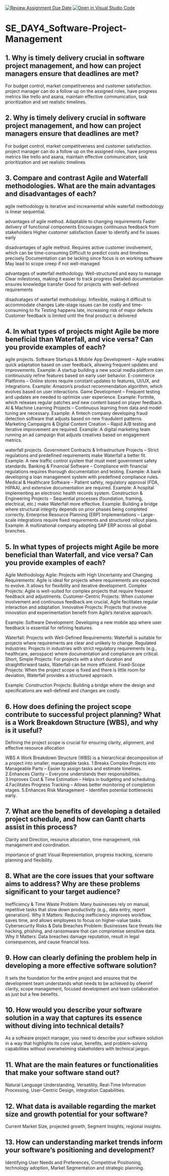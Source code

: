 [![Review Assignment Due Date](https://classroom.github.com/assets/deadline-readme-button-22041afd0340ce965d47ae6ef1cefeee28c7c493a6346c4f15d667ab976d596c.svg)](https://classroom.github.com/a/9pw6JKcu)
[![Open in Visual Studio Code](https://classroom.github.com/assets/open-in-vscode-2e0aaae1b6195c2367325f4f02e2d04e9abb55f0b24a779b69b11b9e10269abc.svg)](https://classroom.github.com/online_ide?assignment_repo_id=18759730&assignment_repo_type=AssignmentRepo)
# SE_DAY4_Software-Project-Management
## 1. Why is timely delivery crucial in software project management, and how can project managers ensure that deadlines are met?
For budget control, market competitveness and customer satisfaction.
project manager can do a follow up on the assigned roles, have progress metrics like trello and asana, maintain effective communication, task prioritization and set realistic timelines.

## 2. Why is timely delivery crucial in software project management, and how can project managers ensure that deadlines are met?
For budget control, market competitveness and customer satisfaction.
project manager can do a follow up on the assigned roles, have progress metrics like trello and asana, maintain effective communication, task prioritization and set realistic timelines

## 3. Compare and contrast Agile and Waterfall methodologies. What are the main advantages and disadvantages of each?
agile methodology is iterative and increamental while waterfall methodology is linear sequential.

advantages of agile method.
Adaptable to changing requirements
Faster delivery of functional components
Encourages continuous feedback from stakeholders
Higher customer satisfaction
Easier to identify and fix issues early

disadvantages of agile method.
Requires active customer involvement, which can be time-consuming
Difficult to predict costs and timelines precisely
Documentation can be lacking since focus is on working software
May lead to scope creep if not well-managed

advantages of waterfall methodology.
Well-structured and easy to manage
Clear milestones, making it easier to track progress
Detailed documentation ensures knowledge transfer
Good for projects with well-defined requirements

disadvatages of waterfall methodology.
Inflexible, making it difficult to accommodate changes
Late-stage issues can be costly and time-consuming to fix
Testing happens late, increasing risk of major defects
Customer feedback is limited until the final product is delivered

## 4. In what types of projects might Agile be more beneficial than Waterfall, and vice versa? Can you provide examples of each?
agile projects.
Software Startups & Mobile App Development – Agile enables quick adaptation based on user feedback, allowing frequent updates and improvements.
Example: A startup building a new social media platform can continuously refine features based on early user behavior.
E-commerce Platforms – Online stores require constant updates to features, UI/UX, and integrations.
Example: Amazon’s product recommendation algorithm, which evolves based on user interactions.
Game Development – Frequent testing and updates are needed to optimize user experience.
Example: Fortnite, which releases regular patches and new content based on player feedback.
AI & Machine Learning Projects – Continuous learning from data and model tuning are necessary.
Example: A fintech company developing fraud detection software that adjusts based on new fraudulent patterns.
Marketing Campaigns & Digital Content Creation – Rapid A/B testing and iterative improvement are required.
Example: A digital marketing team running an ad campaign that adjusts creatives based on engagement metrics.

waterfall projects.
Government Contracts & Infrastructure Projects – Strict regulations and predefined requirements make Waterfall a better fit.
Example: A new traffic control system that must meet government safety standards.
Banking & Financial Software – Compliance with financial regulations requires thorough documentation and testing.
Example: A bank developing a loan management system with predefined compliance rules.
Medical & Healthcare Software – Patient safety, regulatory approval (FDA, HIPAA), and extensive documentation are required.
Example: A hospital implementing an electronic health records system.
Construction & Engineering Projects – Sequential processes (foundation, framing, electrical, etc.) make Waterfall more effective.
Example: Building a bridge where structural integrity depends on prior phases being completed correctly.
Enterprise Resource Planning (ERP) Implementations – Large-scale integrations require fixed requirements and structured rollout plans.
Example: A multinational company adopting SAP ERP across all global branches.

## 5. In what types of projects might Agile be more beneficial than Waterfall, and vice versa? Can you provide examples of each?
Agile Methodology
 Agile:
Projects with High Uncertainty and Changing Requirements: Agile is ideal for projects where requirements are expected to evolve. It allows for flexibility and iterative development.
Complex Projects: Agile is well-suited for complex projects that require frequent feedback and adjustments.
Customer-Centric Projects: When customer involvement and continuous feedback are crucial, Agile facilitates regular interaction and adaptation.
Innovative Projects: Projects that involve innovation and experimentation benefit from Agile’s iterative approach.

Example:
Software Development: Developing a new mobile app where user feedback is essential for refining features.

Waterfall:
Projects with Well-Defined Requirements: Waterfall is suitable for projects where requirements are clear and unlikely to change.
Regulated Industries: Projects in industries with strict regulatory requirements (e.g., healthcare, aerospace) where documentation and compliance are critical.
Short, Simple Projects: For projects with a short duration and straightforward tasks, Waterfall can be more efficient.
Fixed-Scope Projects: When the project scope is fixed and there is little room for deviation, Waterfall provides a structured approach.

Example:
Construction Projects: Building a bridge where the design and specifications are well-defined and changes are costly.
## 6. How does defining the project scope contribute to successful project planning? What is a Work Breakdown Structure (WBS), and why is it useful?
Defining the project scope is crucial for ensuring clarity, alignment, and effective resource allocation

WBS
A Work Breakdown Structure (WBS) is a hierarchical decomposition of a project into smaller, manageable tasks.
1.Breaks Complex Projects into Manageable Parts – Easier to assign tasks and estimate timelines.
2.Enhances Clarity – Everyone understands their responsibilities.
3.Improves Cost & Time Estimation – Helps in budgeting and scheduling.
4.Facilitates Progress Tracking – Allows better monitoring of completion stages.
5.Enhances Risk Management – Identifies potential bottlenecks early.

## 7. What are the benefits of developing a detailed project schedule, and how can Gantt charts assist in this process?
Clarity and Direction, resource allocation, time management, risk management and coordination. 

importance of gnatt
Visual Representation, progress tracking, scenario planning and flexibility.

## 8. What are the core issues that your software aims to address? Why are these problems significant to your target audience?
 Inefficiency & Time Waste
Problem: Many businesses rely on manual, repetitive tasks that slow down productivity (e.g., data entry, report generation).
Why It Matters: Reducing inefficiency improves workflow, saves time, and allows employees to focus on higher-value tasks.
 Cybersecurity Risks & Data Breaches
Problem: Businesses face threats like hacking, phishing, and ransomware that can compromise sensitive data.
Why It Matters: Data breaches damage reputation, result in legal consequences, and cause financial loss.

## 9. How can clearly defining the problem help in developing a more effective software solution?
 It sets the foundation for the entire project and ensures that the development team understands what needs to be achieved by ofeerinf clarity, scope management, focused development and team collaboration as just but a few benefits.
 
## 10. How would you describe your software solution in a way that captures its essence without diving into technical details?
As a software project manager, you need to describe your software solution in a way that highlights its core value, benefits, and problem-solving capabilities without overwhelming stakeholders with technical jargon.

## 11. What are the main features or functionalities that make your software stand out?
Natural Language Understanding,  Versatility,  Real-Time Information Processing, User-Centric Design, integration Capabilities.

## 12. What data is available regarding the market size and growth potential for your software?
Current Market Size, projected growth, Segment Insights, regional insights.

## 13. How can understanding market trends inform your software’s positioning and development?
 Identifying User Needs and Preferences, Competitive Positioning, technology adoption, Market Segmentation and strategic planning.

